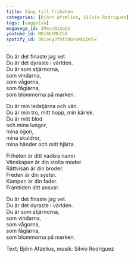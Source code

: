 ```yaml
---
title: Sång till friheten
categories: [Björn Afzelius, Silvio Rodriguez]
tags: [vaggvisa]
megavega_id: 2M4urO1XobU
youtube_id: MOj8GfMLC58
spotify_id: 3kiony3f9f30GrvWULDrEx
---
```


Du är det finaste jag vet.  
Du är det dyraste i världen.  
Du är som stjärnorna,  
som vindarna,  
som vågorna,  
som fåglarna,  
som blommorna på marken.  
  
Du är min ledstjärna och vän.  
Du är min tro, mitt hopp, min kärlek.  
Du är mitt blod  
och mina lungor,  
mina ögon,  
mina skuldror,  
mina händer och mitt hjärta.  
  
Friheten är ditt vackra namn.  
Vänskapen är din stolta moder.  
Rättvisan är din broder.  
Freden är din syster.  
Kampen är din fader.  
Framtiden ditt ansvar.  
  
Du är det finaste jag vet.  
Du är det dyraste i världen.  
Du är som stjärnorna,  
som vindarna,  
som vågorna,  
som fåglarna,  
som blommorna på marken.


Text: Björn Afzelius, musik: Silvio Rodriguez
